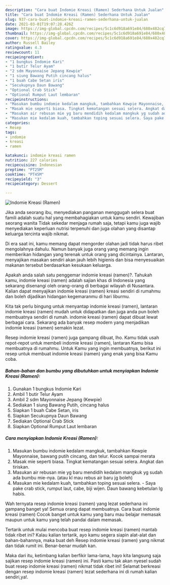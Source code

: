 ```yaml
---
description: "Cara buat Indomie Kreasi (Ramen) Sederhana Untuk Jualan"
title: "Cara buat Indomie Kreasi (Ramen) Sederhana Untuk Jualan"
slug: 937-cara-buat-indomie-kreasi-ramen-sederhana-untuk-jualan
date: 2021-03-01T19:07:28.426Z
image: https://img-global.cpcdn.com/recipes/5c1c6d918a691e84/680x482cq70/indomie-kreasi-ramen-foto-resep-utama.jpg
thumbnail: https://img-global.cpcdn.com/recipes/5c1c6d918a691e84/680x482cq70/indomie-kreasi-ramen-foto-resep-utama.jpg
cover: https://img-global.cpcdn.com/recipes/5c1c6d918a691e84/680x482cq70/indomie-kreasi-ramen-foto-resep-utama.jpg
author: Russell Bailey
ratingvalue: 4.3
reviewcount: 11
recipeingredient:
- "1 bungkus Indomie Kari"
- "1 butir Telur Ayam"
- "2 sdm Mayonnaise Jepang Kewpie"
- "1 siung Bawang Putih cincang halus"
- "1 buah Cabe Setan iris"
- "Secukupnya Daun Bawang"
- "Optional Crab Stick"
- "Optional Rumput Laut lembaran"
recipeinstructions:
- "Masukan bumbu indomie kedalam mangkuk, tambahkan Kewpie Mayonnaise, bawang putih cincang, dan telur. Kocok sampai merata"
- "Masak mie seperti biasa. Tingkat kematangan sesuai selera. Angkat dan tiriskan."
- "Masukan air rebusan mie yg baru mendidih kedalam mangkuk yg sudah ada bumbu mie-nya. (atau kl mau rebus air baru jg boleh)"
- "Masukan mie kedalam kuah, tambahkan toping sesuai selera. Saya pake crab stick, rumput laut, cabe, biji wijen. Daun bawang kebetulan lg habis."
categories:
- Resep
tags:
- indomie
- kreasi
- ramen

katakunci: indomie kreasi ramen 
nutrition: 227 calories
recipecuisine: Indonesian
preptime: "PT25M"
cooktime: "PT45M"
recipeyield: "3"
recipecategory: Dessert

---
```



![Indomie Kreasi (Ramen)](https://img-global.cpcdn.com/recipes/5c1c6d918a691e84/680x482cq70/indomie-kreasi-ramen-foto-resep-utama.jpg)

Jika anda seorang ibu, menyediakan panganan menggugah selera buat famili adalah suatu hal yang membahagiakan untuk kamu sendiri. Kewajiban seorang  wanita Tidak sekedar menjaga rumah saja, tetapi kamu juga wajib menyediakan keperluan nutrisi terpenuhi dan juga olahan yang disantap keluarga tercinta wajib nikmat.

Di era  saat ini, kamu memang dapat mengorder olahan jadi tidak harus ribet mengolahnya dahulu. Namun banyak juga orang yang memang ingin memberikan hidangan yang terenak untuk orang yang dicintainya. Lantaran, menyajikan masakan sendiri akan jauh lebih higienis dan bisa menyesuaikan makanan tersebut berdasarkan kesukaan keluarga. 



Apakah anda salah satu penggemar indomie kreasi (ramen)?. Tahukah kamu, indomie kreasi (ramen) adalah sajian khas di Indonesia yang sekarang disenangi oleh orang-orang di berbagai wilayah di Nusantara. Kalian dapat menyajikan indomie kreasi (ramen) kreasi sendiri di rumahmu dan boleh dijadikan hidangan kegemaranmu di hari liburmu.

Kita tak perlu bingung untuk menyantap indomie kreasi (ramen), lantaran indomie kreasi (ramen) mudah untuk didapatkan dan juga anda pun boleh membuatnya sendiri di rumah. indomie kreasi (ramen) dapat dibuat lewat berbagai cara. Sekarang ada banyak resep modern yang menjadikan indomie kreasi (ramen) semakin lezat.

Resep indomie kreasi (ramen) juga gampang dibuat, lho. Kamu tidak usah repot-repot untuk membeli indomie kreasi (ramen), lantaran Kamu bisa membuatnya di rumahmu. Untuk Kamu yang ingin membuatnya, berikut ini resep untuk membuat indomie kreasi (ramen) yang enak yang bisa Kamu coba.

<!--inarticleads1-->

##### Bahan-bahan dan bumbu yang dibutuhkan untuk menyiapkan Indomie Kreasi (Ramen):

1. Gunakan 1 bungkus Indomie Kari
1. Ambil 1 butir Telur Ayam
1. Ambil 2 sdm Mayonnaise Jepang (Kewpie)
1. Sediakan 1 siung Bawang Putih, cincang halus
1. Siapkan 1 buah Cabe Setan, iris
1. Siapkan Secukupnya Daun Bawang
1. Sediakan Optional Crab Stick
1. Siapkan Optional Rumput Laut lembaran




<!--inarticleads2-->

##### Cara menyiapkan Indomie Kreasi (Ramen):

1. Masukan bumbu indomie kedalam mangkuk, tambahkan Kewpie Mayonnaise, bawang putih cincang, dan telur. Kocok sampai merata
1. Masak mie seperti biasa. Tingkat kematangan sesuai selera. Angkat dan tiriskan.
1. Masukan air rebusan mie yg baru mendidih kedalam mangkuk yg sudah ada bumbu mie-nya. (atau kl mau rebus air baru jg boleh)
1. Masukan mie kedalam kuah, tambahkan toping sesuai selera. - Saya pake crab stick, rumput laut, cabe, biji wijen. Daun bawang kebetulan lg habis.




Wah ternyata resep indomie kreasi (ramen) yang lezat sederhana ini gampang banget ya! Semua orang dapat membuatnya. Cara buat indomie kreasi (ramen) Cocok banget untuk kamu yang baru mau belajar memasak maupun untuk kamu yang telah pandai dalam memasak.

Tertarik untuk mulai mencoba buat resep indomie kreasi (ramen) mantab tidak ribet ini? Kalau kalian tertarik, ayo kamu segera siapin alat-alat dan bahan-bahannya, maka buat deh Resep indomie kreasi (ramen) yang nikmat dan tidak rumit ini. Benar-benar mudah kan. 

Maka dari itu, ketimbang kalian berfikir lama-lama, hayo kita langsung saja sajikan resep indomie kreasi (ramen) ini. Pasti kamu tak akan nyesel sudah buat resep indomie kreasi (ramen) nikmat tidak ribet ini! Selamat berkreasi dengan resep indomie kreasi (ramen) lezat sederhana ini di rumah kalian sendiri,ya!.

